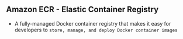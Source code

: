 ## Amazon ECR - Elastic Container Registry

- A fully-managed Docker container registry that makes it easy for developers to `store, manage, and deploy Docker container images`
